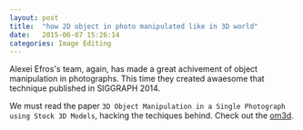 ```yaml
---
layout: post
title:  "how 2D object in photo manipulated like in 3D world"
date:   2015-06-07 15:26:14
categories: Image Editing
---
```

Alexei Efros's team, again, has made a great achivement of object manipulation in photographs. This time they created awaesome that technique published in SIGGRAPH 2014.

We must read the paper `3D Object Manipulation in a Single Photograph using Stock 3D Models`, hacking the techiques behind. Check out the [om3d].

[om3d]:      http://www.cs.cmu.edu/~om3d/
